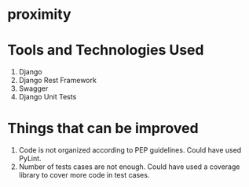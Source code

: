 # proximity

# Tools and Technologies Used

1. Django
2. Django Rest Framework
3. Swagger
4. Django Unit Tests

# Things that can be improved

1. Code is not organized according to PEP guidelines. Could have used PyLint.
2. Number of tests cases are not enough. Could have used a coverage library to cover more code in test cases.
 